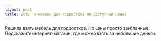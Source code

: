 ```yaml
---
layout: post 
title: Есть ли мебель для подростков по доступной цене? 
--- 
```

Решила взять мебель для подростков. Но цены просто заоблачные! Подскажите интернет-магазин, где можно взять за небольшие деньги. 